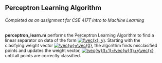 ## Perceptron Learning Algorithm  
###### Completed as an assignment for CSE 417T Intro to Machine Learning  
**perceptron_learn.m** performs the Perceptron Learning Algorithm to find a linear separator on data of the form <a href="https://www.codecogs.com/eqnedit.php?latex=(\vec{x},&space;y)" target="_blank"><img src="https://latex.codecogs.com/png.latex?(\vec{x},&space;y)" title="(\vec{x}, y)" /></a>.  Starting with the clasifying weight vector <a href="https://www.codecogs.com/eqnedit.php?latex=\vec{w}=\vec{0}" target="_blank"><img src="https://latex.codecogs.com/png.latex?\vec{w}=\vec{0}" title="\vec{w}=\vec{0}" /></a>, the algorithm finds misclasified points and updates the weight vector, <a href="https://www.codecogs.com/eqnedit.php?latex=\vec{w}(t&plus;1)=\vec{w}(t)&plus;y\vec{x}" target="_blank"><img src="https://latex.codecogs.com/png.latex?\vec{w}(t&plus;1)=\vec{w}(t)&plus;y\vec{x}" title="\vec{w}(t+1)=\vec{w}(t)+y\vec{x}" /></a> until all points are correctly classified.

